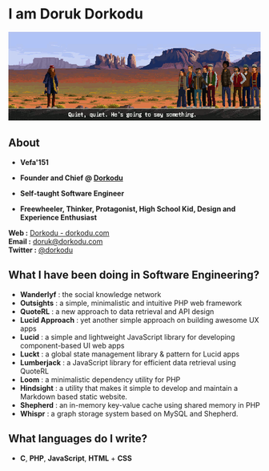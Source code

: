 # I am Doruk Dorkodu

![Forrest will say something :D](forrest-will-say-something.gif)

## About

- **Vefa'151**

- **Founder and Chief @ [Dorkodu](https://github.com/dorkodu)**

- **Self-taught Software Engineer**

- **Freewheeler, Thinker, Protagonist, High School Kid, Design and Experience Enthusiast**

**Web :** [Dorkodu - dorkodu.com](https://dorkodu.com)<br>**Email :** [doruk@dorkodu.com](mailto:doruk@dorkodu.com)<br>**Twitter :** [@dorkodu](https://twitter.com/dorkodu)

## What I have been doing in Software Engineering?

- **Wanderlyf** : the social knowledge network
- **Outsights** : a simple, minimalistic and intuitive PHP web framework
- **QuoteRL** : a new approach to data retrieval and API design 
- **Lucid Approach** : yet another simple approach on building awesome UX apps
- **Lucid** : a simple and lightweight JavaScript library for developing component-based UI web apps
- **Luckt** : a global state management library & pattern for Lucid apps
- **Lumberjack** : a JavaScript library for efficient data retrieval using QuoteRL
- **Loom** : a minimalistic dependency utility for PHP
- **Hindsight** : a utility that makes it simple to develop and maintain a Markdown based static website.
- **Shepherd** : an in-memory key-value cache using shared memory in PHP
- **Whispr** : a graph storage system based on MySQL and Shepherd.

## What languages do I write?

- **C**, **PHP**, **JavaScript**, **HTML** + **CSS**
